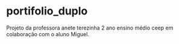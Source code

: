 # portifolio_duplo

Projeto da professora anete terezinha 2 ano ensino médio ceep em colaboração com o aluno Miguel.
